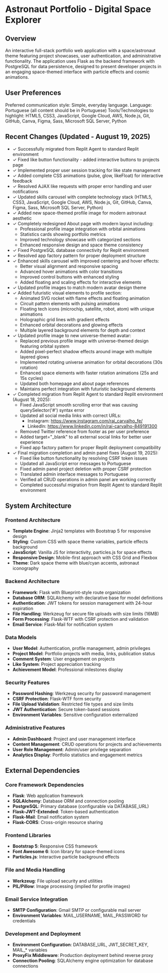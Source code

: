 # Astronaut Portfolio - Digital Space Explorer

## Overview

An interactive full-stack portfolio web application with a space/astronaut theme featuring project showcases, user authentication, and administrative functionality. The application uses Flask as the backend framework with PostgreSQL for data persistence, designed to present developer projects in an engaging space-themed interface with particle effects and cosmic animations.

## User Preferences

Preferred communication style: Simple, everyday language.
Language: Portuguese (all content should be in Portuguese)
Tools/Technologies to highlight: HTML5, CSS3, JavaScript, Google Cloud, AWS, Node.js, Git, GitHub, Canva, Figma, Sass, Microsoft SQL Server, Python

## Recent Changes (Updated - August 19, 2025)
- ✓ Successfully migrated from Replit Agent to standard Replit environment
- ✓ Fixed like button functionality - added interactive buttons to projects page
- ✓ Implemented proper user session tracking for like state management
- ✓ Added complete CSS animations (pulse, glow, likeFloat) for interactive feedback
- ✓ Resolved AJAX like requests with proper error handling and user notifications
- ✓ Updated skills carousel with complete technology stack (HTML5, CSS3, JavaScript, Google Cloud, AWS, Node.js, Git, GitHub, Canva, Figma, Sass, Microsoft SQL Server, Python)
- ✓ Added new space-themed profile image for modern astronaut aesthetic
- ✓ Completely redesigned About page with modern layout including:
  - Professional profile image integration with orbital animations
  - Statistics cards showing portfolio metrics
  - Improved technology showcase with categorized sections
  - Enhanced responsive design and space theme consistency
- ✓ Fixed PostgreSQL database connectivity for Replit environment
- ✓ Resolved app factory pattern for proper deployment structure
- ✓ Enhanced skills carousel with improved centering and hover effects:
  - Better visual alignment and responsive spacing
  - Advanced hover animations with color transitions
  - Improved control buttons with enhanced styling
  - Added floating and scaling effects for interactive elements
- ✓ Updated profile images to match modern avatar design theme
- ✓ Added futuristic visual elements to profile section:
  - Animated SVG rocket with flame effects and floating animation
  - Circuit pattern elements with pulsing animations
  - Floating tech icons (microchip, satellite, robot, atom) with unique animations
  - Holographic grid lines with gradient effects
  - Enhanced orbital decorations and glowing effects
  - Multiple layered background elements for depth and context
- ✓ Updated profile image to new universe-themed avatar:
  - Replaced previous profile image with universe-themed design featuring orbital system
  - Added pixel-perfect shadow effects around image with multiple layered glows
  - Implemented rotating universe animation for orbital decorations (30s rotation)
  - Enhanced space elements with faster rotation animations (25s and 15s cycles)
  - Updated both homepage and about page references
  - Maintains perfect integration with futuristic background elements
- ✓ Completed migration from Replit Agent to standard Replit environment (August 18, 2025):
  - Fixed JavaScript smooth scrolling error that was causing querySelector('#') syntax error
  - Updated all social media links with correct URLs:
    - Instagram: https://www.instagram.com/rai_carvalho_fe/
    - LinkedIn: https://www.linkedin.com/in/raí-carvalho-849191300
  - Removed Twitter reference from footer as per user preference
  - Added target="_blank" to all external social links for better user experience
  - Fixed app factory pattern for proper Replit deployment compatibility
- ✓ Final migration completion and admin panel fixes (August 19, 2025):
  - Fixed like button functionality by resolving CSRF token issues
  - Updated all JavaScript error messages to Portuguese
  - Fixed admin panel project deletion with proper CSRF protection
  - Translated admin interface messages to Portuguese
  - Verified all CRUD operations in admin panel are working correctly
  - Completed successful migration from Replit Agent to standard Replit environment

## System Architecture

### Frontend Architecture
- **Template Engine**: Jinja2 templates with Bootstrap 5 for responsive design
- **Styling**: Custom CSS with space theme variables, particle effects background
- **JavaScript**: Vanilla JS for interactivity, particles.js for space effects
- **Responsive Design**: Mobile-first approach with CSS Grid and Flexbox
- **Theme**: Dark space theme with blue/cyan accents, astronaut iconography

### Backend Architecture
- **Framework**: Flask with Blueprint-style route organization
- **Database ORM**: SQLAlchemy with declarative base for model definitions
- **Authentication**: JWT tokens for session management with 24-hour expiration
- **File Handling**: Werkzeug for secure file uploads with size limits (16MB)
- **Form Processing**: Flask-WTF with CSRF protection and validation
- **Email Service**: Flask-Mail for notification system

### Data Models
- **User Model**: Authentication, profile management, admin privileges
- **Project Model**: Portfolio projects with media, links, publication status
- **Comment System**: User engagement on projects
- **Like System**: Project appreciation tracking
- **Achievement Model**: Professional milestones display

### Security Features
- **Password Hashing**: Werkzeug security for password management
- **CSRF Protection**: Flask-WTF form security
- **File Upload Validation**: Restricted file types and size limits
- **JWT Authentication**: Secure token-based sessions
- **Environment Variables**: Sensitive configuration externalized

### Administrative Features
- **Admin Dashboard**: Project and user management interface
- **Content Management**: CRUD operations for projects and achievements
- **User Role Management**: Admin/user privilege separation
- **Analytics Display**: Portfolio statistics and engagement metrics

## External Dependencies

### Core Framework Dependencies
- **Flask**: Web application framework
- **SQLAlchemy**: Database ORM and connection pooling
- **PostgreSQL**: Primary database (configurable via DATABASE_URL)
- **Flask-JWT-Extended**: Token-based authentication
- **Flask-Mail**: Email notification system
- **Flask-CORS**: Cross-origin resource sharing

### Frontend Libraries
- **Bootstrap 5**: Responsive CSS framework
- **Font Awesome 6**: Icon library for space-themed icons
- **Particles.js**: Interactive particle background effects

### File and Media Handling
- **Werkzeug**: File upload security and utilities
- **PIL/Pillow**: Image processing (implied for profile images)

### Email Service Integration
- **SMTP Configuration**: Gmail SMTP or configurable mail server
- **Environment Variables**: MAIL_USERNAME, MAIL_PASSWORD for credentials

### Development and Deployment
- **Environment Configuration**: DATABASE_URL, JWT_SECRET_KEY, MAIL_* variables
- **ProxyFix Middleware**: Production deployment behind reverse proxy
- **Connection Pooling**: SQLAlchemy engine optimization for database connections